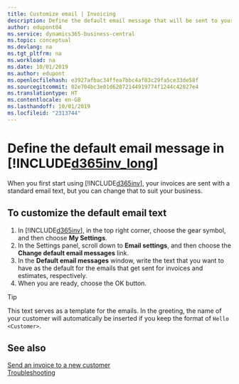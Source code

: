 ```yaml
---
title: Customize email | Invoicing
description: Define the default email message that will be sent to your customers when you send them an invoice.
author: edupont04
ms.service: dynamics365-business-central
ms.topic: conceptual
ms.devlang: na
ms.tgt_pltfrm: na
ms.workload: na
ms.date: 10/01/2019
ms.author: edupont
ms.openlocfilehash: e3927afbac34ffea7bbc4af03c29fa5ce33de58f
ms.sourcegitcommit: 02e704bc3e01d62072144919774f1244c42827e4
ms.translationtype: HT
ms.contentlocale: en-GB
ms.lasthandoff: 10/01/2019
ms.locfileid: "2313744"
---
```

# <a name="define-the-default-email-message-in-included365inv_longincludesd365inv_longmd"></a>Define the default email message in [!INCLUDE[d365inv_long](includes/d365inv_long.md)]

When you first start using [!INCLUDE[d365inv](includes/d365inv.md)], your invoices are sent with a standard email text, but you can change that to suit your business.  

## <a name="to-customize-the-default-email-text"></a>To customize the default email text

1. In [!INCLUDE[d365inv](includes/d365inv.md)], in the top right corner, choose the gear symbol, and then choose **My Settings**.  
2. In the Settings panel, scroll down to **Email settings**, and then choose the **Change default email messages** link.  
3. In the **Default email messages** window, write the text that you want to have as the default for the emails that get sent for invoices and estimates, respectively.
4. When you are ready, choose the OK button.  

> [!TIP]  
> This text serves as a template for the emails. In the greeting, the name of your customer will automatically be inserted if you keep the format of `Hello <Customer>`.  

## <a name="see-also"></a>See also
[Send an invoice to a new customer](send-invoice.md)  
[Troubleshooting](about-troubleshooting.md)  

